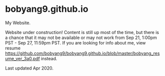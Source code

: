 # bobyang9.github.io
My Website.

Website under construction! Content is still up most of the time, but there is a chance that it may not be available or may not work from Sep 21, 1:00pm PST - Sep 27, 11:59pm PST. If you are looking for info about me, view resume https://github.com/bobyang9/bobyang9.github.io/blob/master/bobyang_resume_ver_3a0.pdf instead.

Last updated Apr 2020.
